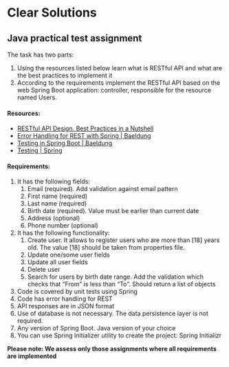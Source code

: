 # Clear Solutions
## Java practical test assignment

The task has two parts:
1. Using the resources listed below learn what is RESTful API and what are the best practices to implement it
2. According to the requirements implement the RESTful API based on the web Spring Boot application: controller, 
responsible for the resource named Users.

#### Resources:
- [RESTful API Design. Best Practices in a Nutshell](https://phauer.com/2015/restful-api-design-best-practices/)
- [Error Handling for REST with Spring | Baeldung](https://www.baeldung.com/exception-handling-for-rest-with-spring)
- [Testing in Spring Boot | Baeldung](https://www.baeldung.com/spring-boot-testing#unit-testing-with-webmvctest)
- [Testing | Spring](https://docs.spring.io/spring-framework/docs/current/reference/html/testing.html#spring-mvc-test-server)

#### Requirements:
1. It has the following fields:
   1. Email (required). Add validation against email pattern
   2. First name (required)
   3. Last name (required)
   4. Birth date (required). Value must be earlier than current date
   5. Address (optional)
   6. Phone number (optional)
2. It has the following functionality:
   1. Create user. It allows to register users who are more than [18] years old. The value [18] should be taken from properties file.
   2. Update one/some user fields
   3. Update all user fields
   4. Delete user
   5. Search for users by birth date range. Add the validation which checks that “From” is less than “To”.  Should return a list of objects
3. Code is covered by unit tests using Spring
4. Code has error handling for REST
5. API responses are in JSON format
6. Use of database is not necessary. The data persistence layer is not required.
7. Any version of Spring Boot. Java version of your choice
8. You can use Spring Initializer utility to create the project: Spring Initializr

**Please note:
We assess only those assignments where all requirements are implemented**

